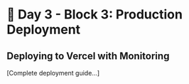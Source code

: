 # 🚀 Day 3 - Block 3: Production Deployment

## Deploying to Vercel with Monitoring

[Complete deployment guide...]